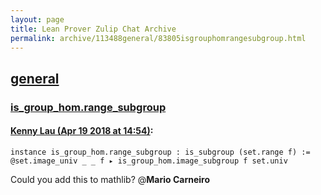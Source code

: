 ```yaml
---
layout: page
title: Lean Prover Zulip Chat Archive 
permalink: archive/113488general/83805isgrouphomrangesubgroup.html
---
```


## [general](index.html)
### [is_group_hom.range_subgroup](83805isgrouphomrangesubgroup.html)

#### [Kenny Lau (Apr 19 2018 at 14:54)](https://leanprover.zulipchat.com/#narrow/stream/113488-general/topic/is_group_hom.range_subgroup/near/125304068):
```lean
instance is_group_hom.range_subgroup : is_subgroup (set.range f) :=
@set.image_univ _ _ f ▸ is_group_hom.image_subgroup f set.univ
```
Could you add this to mathlib? @**Mario Carneiro**

